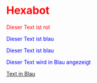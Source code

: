
<h1 style="color:red" > Hexabot </h1>

<p style="color: #FF0000">Dieser Text ist rot</p>

<span style="color: blue">Dieser Text ist blau</span>

<span style="color: blue !important;">Dieser Text ist blau</span>

<span style="color:blue">Dieser Text wird in Blau angezeigt</span>

[Text in Blau](https://example.com/blue)
